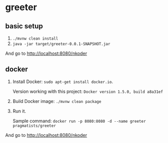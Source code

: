 greeter
=======

basic setup
-----------

1. `./mvnw clean install`
2. `java -jar target/greeter-0.0.1-SNAPSHOT.jar`

And go to [http://localhost:8080/nkoder]()

docker
------


1. Install Docker: `sudo apt-get install docker.io`.

   Version working with this project: `Docker version 1.5.0, build a8a31ef`
   
2. Build Docker image: `./mvnw clean package`

3. Run it.

   Sample command: `docker run -p 8080:8080 -d --name greeter pragmatists/greeter`

And go to [http://localhost:8080/nkoder]()
 
